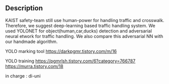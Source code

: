 Description
-----------
KAIST safety-team still use human-power for handling traffic and crosswalk. Therefore, we suggest deep-learning based traffic handling system.
We used YOLONET for object(human,car,ducks) detection and adversarial neural etwork for traffic handling. We also compare this adversarial NN with our handmade algorithm.

YOLO marking tool
https://darkpgmr.tistory.com/m/16

YOLO training
https://pgmrlsh.tistory.com/6?category=766787
https://murra.tistory.com/18

in charge : di-uni
